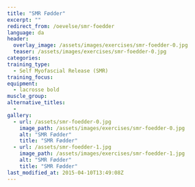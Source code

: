 ```yaml
---
title: "SMR Fødder"
excerpt: ""
redirect_from: /oevelse/smr-foedder
language: da
header:
  overlay_image: /assets/images/exercises/smr-foedder-0.jpg
  teaser: /assets/images/exercises/smr-foedder-0.jpg
categories:
training_type: 
  - Self Myofascial Release (SMR)
training_focus: 
equipment:
  - lacrosse bold
muscle_group:
alternative_titles:
  - 
gallery:
  - url: /assets/smr-foedder-0.jpg
    image_path: /assets/images/exercises/smr-foedder-0.jpg
    alt: "SMR Fødder"
    title: "SMR Fødder"
  - url: /assets/smr-foedder-1.jpg
    image_path: /assets/images/exercises/smr-foedder-1.jpg
    alt: "SMR Fødder"
    title: "SMR Fødder"
last_modified_at: 2015-04-10T13:49:08Z
---
```




